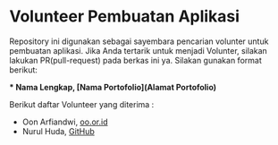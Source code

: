 # Volunteer Pembuatan Aplikasi
Repository ini digunakan sebagai sayembara pencarian volunter untuk pembuatan aplikasi. Jika Anda tertarik untuk menjadi Volunter, silakan lakukan PR(pull-request) pada berkas ini ya. Silakan gunakan format berikut:

**\* Nama Lengkap, [Nama Portofolio](Alamat Portofolio)**

Berikut daftar Volunteer yang diterima :
* Oon Arfiandwi, [oo.or.id](https://oo.or.id)
* Nurul Huda, [GitHub](https://github.com/rulhuda)
